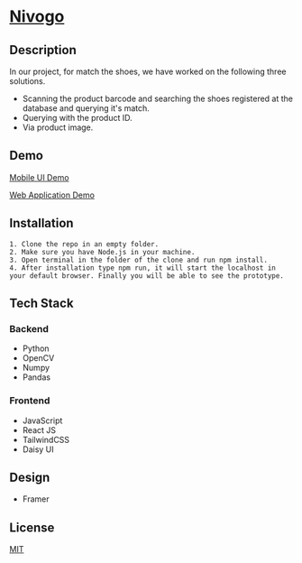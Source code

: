 # [Nivogo](nivogo2021.netlify.app)

## Description

In our project, for match the shoes, we have worked on the following three solutions.

- Scanning the product barcode and searching the shoes registered at the database and querying it's match.
- Querying with the product ID.
- Via product image.

## Demo

[Mobile UI Demo](https://framer.com/share/Eros-template--5kVokEzgea3oKlDpffVn/TsXBto6tu#TsXBto6tu)

[Web Application Demo](https://nivogo2021.netlify.app/)

## Installation

    1. Clone the repo in an empty folder.
    2. Make sure you have Node.js in your machine.
    3. Open terminal in the folder of the clone and run npm install.
    4. After installation type npm run, it will start the localhost in your default browser. Finally you will be able to see the prototype.

## Tech Stack

### Backend

- Python
- OpenCV
- Numpy
- Pandas

### Frontend

- JavaScript
- React JS
- TailwindCSS
- Daisy UI

## Design

- Framer

## License

[MIT](https://choosealicense.com/licenses/mit/)
